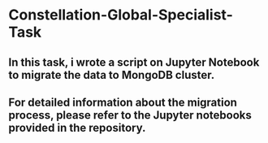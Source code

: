 # Constellation-Global-Specialist-Task

## In this task, i wrote a script on Jupyter Notebook to migrate the data to MongoDB cluster.

## For detailed information about the migration process, please refer to the Jupyter notebooks provided in the repository.
